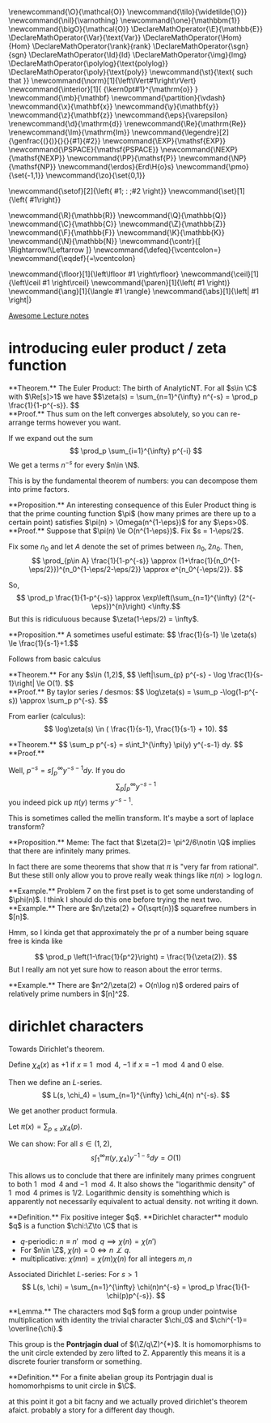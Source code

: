 \renewcommand{\O}{\mathcal{O}}
\newcommand{\tilo}{\widetilde{\O}}
\newcommand{\nil}{\varnothing}
\newcommand{\one}{\mathbbm{1}}
\newcommand{\bigO}{\mathcal{O}}
\DeclareMathOperator{\E}{\mathbb{E}}
\DeclareMathOperator{\Var}{\text{Var}}
\DeclareMathOperator{\Hom}{Hom}
\DeclareMathOperator{\rank}{rank}
\DeclareMathOperator{\sgn}{sgn}
\DeclareMathOperator{\Id}{Id}
\DeclareMathOperator{\img}{Img}
\DeclareMathOperator{\polylog}{\text{polylog}}
\DeclareMathOperator{\poly}{\text{poly}}
\newcommand{\st}{\text{ such that }}
\newcommand{\norm}[1]{\left\lVert#1\right\rVert}
\newcommand{\interior}[1]{ {\kern0pt#1}^{\mathrm{o}} }
\newcommand{\mb}{\mathbf}
\newcommand{\partition}{\vdash}
\newcommand{\x}{\mathbf{x}}
\newcommand{\y}{\mathbf{y}}
\newcommand{\z}{\mathbf{z}}
\newcommand{\eps}{\varepsilon}
\renewcommand{\d}{\mathrm{d}}
\renewcommand{\Re}{\mathrm{Re}}
\renewcommand{\Im}{\mathrm{Im}}
\newcommand{\legendre}[2]{\genfrac{(}{)}{}{}{#1}{#2}}
\newcommand{\EXP}{\mathsf{EXP}}
\newcommand{\PSPACE}{\mathsf{PSPACE}}
\newcommand{\NEXP}{\mathsf{NEXP}}
\newcommand{\PP}{\mathsf{P}}
\newcommand{\NP}{\mathsf{NP}}
\newcommand{\erdos}{Erd\H{o}s}
\newcommand{\pmo}{\set{-1,1}}
\newcommand{\zo}{\set{0,1}}


\newcommand{\setof}[2]{\left\{ #1\; : \;#2 \right\}}
\newcommand{\set}[1]{\left\{ #1\right\}}

\newcommand{\R}{\mathbb{R}}
\newcommand{\Q}{\mathbb{Q}}
\newcommand{\C}{\mathbb{C}}
\newcommand{\Z}{\mathbb{Z}}
\newcommand{\F}{\mathbb{F}}
\newcommand{\K}{\mathbb{K}}
\newcommand{\N}{\mathbb{N}}
\newcommand{\contr}{\[ \Rightarrow\!\Leftarrow \]}
\newcommand{\defeq}{\vcentcolon=}
\newcommand{\eqdef}{=\vcentcolon}

\newcommand{\floor}[1]{\left\lfloor #1 \right\rfloor}
\newcommand{\ceil}[1]{\left\lceil #1 \right\rceil}
\newcommand{\paren}[1]{\left( #1 \right)}
\newcommand{\ang}[1]{\langle #1 \rangle}
\newcommand{\abs}[1]{\left| #1 \right|}


[Awesome Lecture notes](https://people.math.harvard.edu/~elkies/M229.22/index.html)

# introducing euler product / zeta function

<div class="thm envbox">**Theorem.**
The Euler Product:
The birth of AnalyticNT.
For all $s\in \C$ with  $\Re[s]>1$ we have
$$\zeta(s) =  \sum_{n=1}^{\infty} n^{-s} = \prod_p \frac{1}{1-p^{-s}}. $$ 
</div>
<div class="pf envbox">**Proof.**
Thus sum on the left converges absolutely, so you can re-arrange
terms however you want.

If we expand out the sum 
$$ \prod_p \sum_{i=1}^{\infty} p^{-i} $$ 
We get a terms $n^{-s}$ for every $n\in \N$.

This is by the fundamental theorem of numbers: you can decompose
them into prime factors.
</div>

<div class="prop envbox">**Proposition.**
An interesting consequence of this Euler Product thing is that
the prime counting function $\pi$ (how many primes are there up
to a certain point) satisfies
$\pi(n) > \Omega(n^{1-\eps})$ for any $\eps>0$.
</div>
<div class="pf envbox">**Proof.**
Suppose that $\pi(n) \le O(n^{1-\eps})$.
Fix $s = 1-\eps/2$.

Fix some $n_0$ and let $A$ denote the set of primes between
$n_0,2n_0$.
Then, 
$$ \prod_{p\in A} \frac{1}{1-p^{-s}} \approx (1+\frac{1}{n_0^{1-\eps/2}})^{n_0^{1-\eps/2-\eps/2}} \approx e^{n_0^{-\eps/2}}. $$ 

So, 
$$ \prod_p \frac{1}{1-p^{-s}} \approx \exp\left(\sum_{n=1}^{\infty} (2^{-\eps})^{n}\right) <\infty.$$ 
But this is ridiculuous because $\zeta(1-\eps/2) = \infty$.

</div>

<div class="prop envbox">**Proposition.**
A sometimes useful estimate:
$$ \frac{1}{s-1} \le \zeta(s) \le \frac{1}{s-1}+1.$$ 

Follows from basic calculus
</div>

<div class="thm envbox">**Theorem.**
For any $s\in (1,2)$,
$$ \left|\sum_{p} p^{-s} - \log \frac{1}{s-1}\right| \le O(1). $$ 
</div>
<div class="pf envbox">**Proof.**
By taylor series / desmos:
$$ \log\zeta(s) = \sum_p -\log(1-p^{-s}) \approx \sum_p p^{-s}. $$ 

From earlier (calculus):
$$ \log\zeta(s) \in ( \frac{1}{s-1}, \frac{1}{s-1} + 10). $$ 
</div>

<div class="thm envbox">**Theorem.**
$$ \sum_p p^{-s} =  s\int_1^{\infty} \pi(y) y^{-s-1} dy. $$ 
</div>
<div class="pf envbox">**Proof.**

Well, $p^{-s} = s\int_p^{\infty}y^{-s-1}dy.$ 
If you do 
$$ \sum_p  \int_p^{\infty} y^{-s-1}$$ 
you indeed pick up $\pi(y)$ terms $y^{-s-1}$.

This is sometimes called the mellin transform. It's maybe a sort
of laplace transform?
</div>

<div class="prop envbox">**Proposition.**
Meme:
The fact that $\zeta(2)= \pi^2/6\notin \Q$ implies that there are
infinitely many primes.

In fact there are some theorems that show that $\pi$ is "very
far from rational". But these still only allow you to prove
really weak things like $\pi(n) > \log\log n$.
</div>

<div class="ex envbox">**Example.**
Problem 7 on the first pset is to get some understanding of $\phi(n)$. I think I should do this one before trying the next two.
</div>

<div class="ex envbox">**Example.**
There are $n/\zeta(2) + O(\sqrt{n})$ squarefree numbers in $[n]$.

Hmm, so I kinda get that approximately the pr of a number being
square free is kinda like 

$$ \prod_p \left(1-\frac{1}{p^2}\right) = \frac{1}{\zeta(2)}. $$ 
But I really am not yet sure how to reason about the error terms.

</div>

<div class="ex envbox">**Example.**
There are $n^2/\zeta(2) + O(n\log n)$ ordered pairs of relatively
prime numbers in $[n]^2$.
</div>

# dirichlet characters

Towards Dirichlet's theorem.

Define $\chi_4(x)$ as $+1$ if $x\equiv 1\mod 4$, $-1$ if $x\equiv
-1 \mod 4$ and $0$ else.

Then we define an $L$-series.
$$ L(s, \chi_4) = \sum_{n=1}^{\infty} \chi_4(n) n^{-s}. $$ 

We get another product formula.

Let $\pi(x) = \sum_{p\le x}\chi_4(p)$.

We can show:
For all $s\in (1,2)$,
$$ s\int_1^{\infty} \pi(y, \chi_4) y^{-1-s}dy = O(1) $$ 

This allows us to conclude that there are infinitely many primes
congruent to both $1 \mod 4$ and $-1 \mod 4$. It also shows
the "logarithmic density" of $1\mod  4$ primes is $1/2$.
Logarithmic density is somehthing which is apparently not
necessarily equivalent to actual density. not writing it down.

<div class="defn envbox">**Definition.**
Fix positive integer $q$.
**Dirichlet character** modulo $q$ is a function $\chi:\Z\to \C$
that is 

-  $q$-periodic: $n\equiv n' \mod q \implies \chi(n)=\chi(n')$ 
- For $n\in \Z$,  $\chi(n)= 0 \iff n\not\perp q$.
-  multiplicative: $\chi(mn)=\chi(m)\chi(n)$ for all integers
    $m,n$


Associated Dirichlet $L$-series:
For $s>1$
$$ L(s, \chi) = \sum_{n=1}^{\infty} \chi(n)n^{-s} = \prod_p \frac{1}{1-\chi(p)p^{-s}}. $$ 
</div>


<div class="lem envbox">**Lemma.**
The characters mod $q$ form a group under pointwise
multiplication with identity the trivial character $\chi_0$ and
$\chi^{-1}= \overline{\chi}.$

This group is the **Pontrjagin dual** of $(\Z/q\Z)^{*}$.
It is homomorphisms to the unit circle extended by zero lifted to
Z. Apparently this means it is a discrete fourier transform or
something.
</div>

<div class="defn envbox">**Definition.**
For a finite abelian group its Pontrjagin dual is homomorhpisms
to unit circle in $\C$.
</div>

at this point it got a bit facny and we actually proved
dirichlet's theorem afaict.
probably a story for a different day though.

